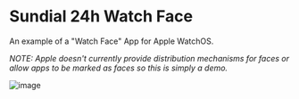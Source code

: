 # Sundial 24h Watch Face

An example of a "Watch Face" App for Apple WatchOS.

*NOTE: Apple doesn't currently provide distribution mechanisms for faces or allow apps to be marked as faces so this is simply a demo.*

![image](https://user-images.githubusercontent.com/92299/231381848-564f7a5b-c2f8-4bbb-8ee5-cb33cd24e66e.png)
